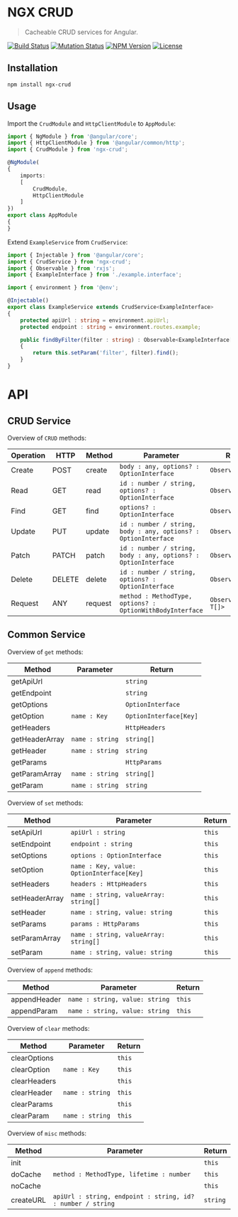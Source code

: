 NGX CRUD
========

> Cacheable CRUD services for Angular.

[![Build Status](https://img.shields.io/travis/redaxmedia/ngx-crud.svg)](https://travis-ci.org/redaxmedia/ngx-crud)
[![Mutation Status](https://badge.stryker-mutator.io/github.com/redaxmedia/ngx-crud/master)](https://github.com/redaxmedia/ngx-crud)
[![NPM Version](https://img.shields.io/npm/v/ngx-crud.svg)](https://npmjs.com/package/ngx-crud)
[![License](https://img.shields.io/npm/l/ngx-crud.svg)](https://npmjs.com/package/ngx-crud)


Installation
------------

```
npm install ngx-crud
```


Usage
-----

Import the `CrudModule` and `HttpClientModule` to `AppModule`:

```typescript
import { NgModule } from '@angular/core';
import { HttpClientModule } from '@angular/common/http';
import { CrudModule } from 'ngx-crud';

@NgModule(
{
	imports:
	[
		CrudModule,
		HttpClientModule
	]
})
export class AppModule
{
}
```

Extend `ExampleService` from `CrudService`:

```typescript
import { Injectable } from '@angular/core';
import { CrudService } from 'ngx-crud';
import { Observable } from 'rxjs';
import { ExampleInterface } from './example.interface';

import { environment } from '@env';

@Injectable()
export class ExampleService extends CrudService<ExampleInterface>
{
	protected apiUrl : string = environment.apiUrl;
	protected endpoint : string = environment.routes.example;

	public findByFilter(filter : string) : Observable<ExampleInterface[]>
	{
		return this.setParam('filter', filter).find();
	}
}
```


API
===


CRUD Service
------------

Overview of `CRUD` methods:

| Operation | HTTP   | Method  | Parameter                                                      | Return                |
|-----------|--------|---------|----------------------------------------------------------------|-----------------------|
| Create    | POST   | create  | `body : any, options? : OptionInterface`                       | `Observable<T>`       |
| Read      | GET    | read    | `id : number / string, options? : OptionInterface`             | `Observable<T>`       |
| Find      | GET    | find    | `options? : OptionInterface`                                   | `Observable<T[]>`     |
| Update    | PUT    | update  | `id : number / string, body : any, options? : OptionInterface` | `Observable<T>`       |
| Patch     | PATCH  | patch   | `id : number / string, body : any, options? : OptionInterface` | `Observable<T>`       |
| Delete    | DELETE | delete  | `id : number / string, options? : OptionInterface`             | `Observable<T>`       |
| Request   | ANY    | request | `method : MethodType, options? : OptionWithBodyInterface`      | `Observable<T / T[]>` |


Common Service
--------------

Overview of `get` methods:

| Method         | Parameter       | Return                 |
|----------------|-----------------|------------------------|
| getApiUrl      |                 | `string`               |
| getEndpoint    |                 | `string`               |
| getOptions     |                 | `OptionInterface`      |
| getOption      | `name : Key`    | `OptionInterface[Key]` |
| getHeaders     |                 | `HttpHeaders`          |
| getHeaderArray | `name : string` | `string[]`             |
| getHeader      | `name : string` | `string`               |
| getParams      |                 | `HttpParams`           |
| getParamArray  | `name : string` | `string[]`             |
| getParam       | `name : string` | `string`               |

Overview of `set` methods:

| Method         | Parameter                                 | Return |
|----------------|-------------------------------------------|--------|
| setApiUrl      | `apiUrl : string`                         | `this` |
| setEndpoint    | `endpoint : string`                       | `this` |
| setOptions     | `options : OptionInterface`               | `this` |
| setOption      | `name : Key, value: OptionInterface[Key]` | `this` |
| setHeaders     | `headers : HttpHeaders`                   | `this` |
| setHeaderArray | `name : string, valueArray: string[]`     | `this` |
| setHeader      | `name : string, value: string`            | `this` |
| setParams      | `params : HttpParams`                     | `this` |
| setParamArray  | `name : string, valueArray: string[]`     | `this` |
| setParam       | `name : string, value: string`            | `this` |

Overview of `append` methods:

| Method       | Parameter                      | Return |
|--------------|--------------------------------|--------|
| appendHeader | `name : string, value: string` | `this` |
| appendParam  | `name : string, value: string` | `this` |

Overview of `clear` methods:

| Method       | Parameter       | Return |
|--------------|-----------------|--------|
| clearOptions |                 | `this` |
| clearOption  | `name : Key`    | `this` |
| clearHeaders |                 | `this` |
| clearHeader  | `name : string` | `this` |
| clearParams  |                 | `this` |
| clearParam   | `name : string` | `this` |

Overview of `misc` methods:

| Method    | Parameter                                                   | Return   |
|-----------|-------------------------------------------------------------|----------|
| init      |                                                             | `this`   |
| doCache   | `method : MethodType, lifetime : number`                    | `this`   |
| noCache   |                                                             | `this`   |
| createURL | `apiUrl : string, endpoint : string, id? : number / string` | `string` |
